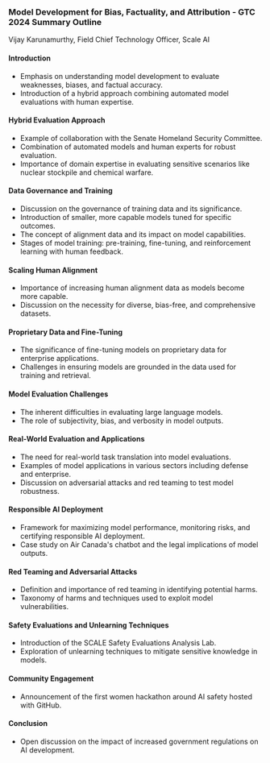 ### Model Development for Bias, Factuality, and Attribution - GTC 2024 Summary Outline
Vijay Karunamurthy, Field Chief Technology Officer, Scale AI

#### Introduction
- Emphasis on understanding model development to evaluate weaknesses, biases, and factual accuracy.
- Introduction of a hybrid approach combining automated model evaluations with human expertise.

#### Hybrid Evaluation Approach
- Example of collaboration with the Senate Homeland Security Committee.
- Combination of automated models and human experts for robust evaluation.
- Importance of domain expertise in evaluating sensitive scenarios like nuclear stockpile and chemical warfare.

#### Data Governance and Training
- Discussion on the governance of training data and its significance.
- Introduction of smaller, more capable models tuned for specific outcomes.
- The concept of alignment data and its impact on model capabilities.
- Stages of model training: pre-training, fine-tuning, and reinforcement learning with human feedback.

#### Scaling Human Alignment
- Importance of increasing human alignment data as models become more capable.
- Discussion on the necessity for diverse, bias-free, and comprehensive datasets.

#### Proprietary Data and Fine-Tuning
- The significance of fine-tuning models on proprietary data for enterprise applications.
- Challenges in ensuring models are grounded in the data used for training and retrieval.

#### Model Evaluation Challenges
- The inherent difficulties in evaluating large language models.
- The role of subjectivity, bias, and verbosity in model outputs.

#### Real-World Evaluation and Applications
- The need for real-world task translation into model evaluations.
- Examples of model applications in various sectors including defense and enterprise.
- Discussion on adversarial attacks and red teaming to test model robustness.

#### Responsible AI Deployment
- Framework for maximizing model performance, monitoring risks, and certifying responsible AI deployment.
- Case study on Air Canada's chatbot and the legal implications of model outputs.

#### Red Teaming and Adversarial Attacks
- Definition and importance of red teaming in identifying potential harms.
- Taxonomy of harms and techniques used to exploit model vulnerabilities.

#### Safety Evaluations and Unlearning Techniques
- Introduction of the SCALE Safety Evaluations Analysis Lab.
- Exploration of unlearning techniques to mitigate sensitive knowledge in models.

#### Community Engagement
- Announcement of the first women hackathon around AI safety hosted with GitHub.

#### Conclusion
- Open discussion on the impact of increased government regulations on AI development.